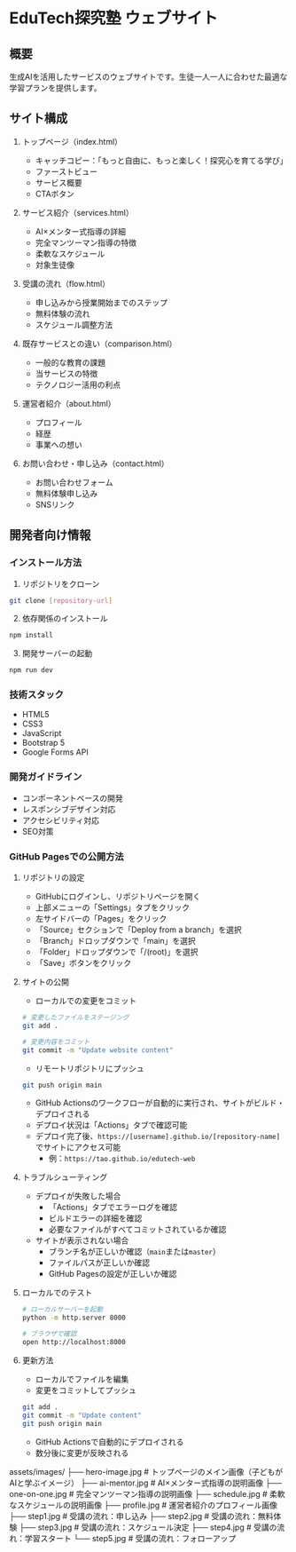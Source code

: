 # EduTech探究塾 ウェブサイト

## 概要
生成AIを活用したサービスのウェブサイトです。生徒一人一人に合わせた最適な学習プランを提供します。

## サイト構成
1. トップページ（index.html）
   - キャッチコピー：「もっと自由に、もっと楽しく！探究心を育てる学び」
   - ファーストビュー
   - サービス概要
   - CTAボタン

2. サービス紹介（services.html）
   - AI×メンター式指導の詳細
   - 完全マンツーマン指導の特徴
   - 柔軟なスケジュール
   - 対象生徒像

3. 受講の流れ（flow.html）
   - 申し込みから授業開始までのステップ
   - 無料体験の流れ
   - スケジュール調整方法

4. 既存サービスとの違い（comparison.html）
   - 一般的な教育の課題
   - 当サービスの特徴
   - テクノロジー活用の利点

5. 運営者紹介（about.html）
   - プロフィール
   - 経歴
   - 事業への想い

6. お問い合わせ・申し込み（contact.html）
   - お問い合わせフォーム
   - 無料体験申し込み
   - SNSリンク

## 開発者向け情報

### インストール方法
1. リポジトリをクローン
```bash
git clone [repository-url]
```

2. 依存関係のインストール
```bash
npm install
```

3. 開発サーバーの起動
```bash
npm run dev
```

### 技術スタック
- HTML5
- CSS3
- JavaScript
- Bootstrap 5
- Google Forms API

### 開発ガイドライン
- コンポーネントベースの開発
- レスポンシブデザイン対応
- アクセシビリティ対応
- SEO対策

### GitHub Pagesでの公開方法

1. リポジトリの設定
   - GitHubにログインし、リポジトリページを開く
   - 上部メニューの「Settings」タブをクリック
   - 左サイドバーの「Pages」をクリック
   - 「Source」セクションで「Deploy from a branch」を選択
   - 「Branch」ドロップダウンで「main」を選択
   - 「Folder」ドロップダウンで「/(root)」を選択
   - 「Save」ボタンをクリック

2. サイトの公開
   - ローカルでの変更をコミット
   ```bash
   # 変更したファイルをステージング
   git add .
   
   # 変更内容をコミット
   git commit -m "Update website content"
   ```
   - リモートリポジトリにプッシュ
   ```bash
   git push origin main
   ```
   - GitHub Actionsのワークフローが自動的に実行され、サイトがビルド・デプロイされる
   - デプロイ状況は「Actions」タブで確認可能
   - デプロイ完了後、`https://[username].github.io/[repository-name]` でサイトにアクセス可能
     - 例：`https://tao.github.io/edutech-web`

<!-- カスタムドメインの設定は現在保留中です。詳細は以下のissueを参照してください：
https://github.com/TaoSuzuki/edutech-web/issues/1 -->

4. トラブルシューティング
   - デプロイが失敗した場合
     - 「Actions」タブでエラーログを確認
     - ビルドエラーの詳細を確認
     - 必要なファイルがすべてコミットされているか確認
   - サイトが表示されない場合
     - ブランチ名が正しいか確認（`main`または`master`）
     - ファイルパスが正しいか確認
     - GitHub Pagesの設定が正しいか確認

5. ローカルでのテスト
   ```bash
   # ローカルサーバーを起動
   python -m http.server 8000
   
   # ブラウザで確認
   open http://localhost:8000
   ```

6. 更新方法
   - ローカルでファイルを編集
   - 変更をコミットしてプッシュ
   ```bash
   git add .
   git commit -m "Update content"
   git push origin main
   ```
   - GitHub Actionsで自動的にデプロイされる
   - 数分後に変更が反映される

assets/images/
├── hero-image.jpg        # トップページのメイン画像（子どもがAIと学ぶイメージ）
├── ai-mentor.jpg         # AI×メンター式指導の説明画像
├── one-on-one.jpg        # 完全マンツーマン指導の説明画像
├── schedule.jpg          # 柔軟なスケジュールの説明画像
├── profile.jpg           # 運営者紹介のプロフィール画像
├── step1.jpg            # 受講の流れ：申し込み
├── step2.jpg            # 受講の流れ：無料体験
├── step3.jpg            # 受講の流れ：スケジュール決定
├── step4.jpg            # 受講の流れ：学習スタート
└── step5.jpg            # 受講の流れ：フォローアップ
